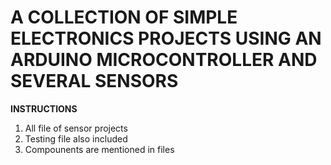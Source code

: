 # A COLLECTION OF SIMPLE ELECTRONICS PROJECTS USING AN ARDUINO MICROCONTROLLER AND SEVERAL SENSORS #

**INSTRUCTIONS**
1. All file of sensor projects
2. Testing file also included
3. Compounents are mentioned in files
